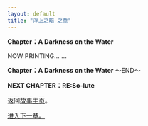```yaml
---
layout: default
title: "浮上之暗 之章"
---
```


**Chapter：A Darkness on the Water**

NOW PRINTING... ...

**Chapter：A Darkness on the Water**
～END～

**NEXT CHAPTER：RE:So-lute**

返回[故事主页](https://amarillonmc.github.io/Settings/)。


[进入下一章。](/Ch06.md)